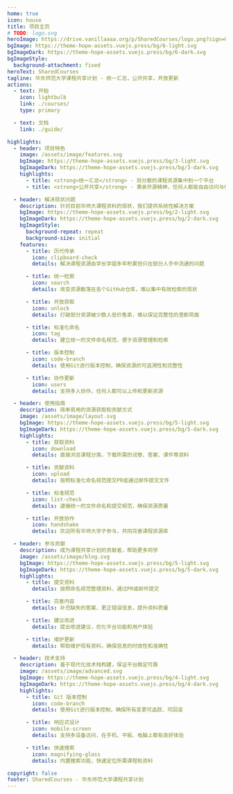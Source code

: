 ```yaml
---
home: true
icon: house
title: 项目主页
# TODO: logo.svg
heroImage: https://drive.vanillaaaa.org/p/SharedCourses/logo.png?sign=Gt94tCDy5QpjoruGeP58uylLeoDpJtiRT8r5V8nuMZw=:0
bgImage: https://theme-hope-assets.vuejs.press/bg/6-light.svg
bgImageDark: https://theme-hope-assets.vuejs.press/bg/6-dark.svg
bgImageStyle:
  background-attachment: fixed
heroText: SharedCourses
tagline: 华东师范大学课程共享计划 - 统一汇总，公开共享，开放更新
actions:
  - text: 开始
    icon: lightbulb
    link: ./courses/
    type: primary

  - text: 文档
    link: ./guide/

highlights:
  - header: 项目特色
    image: /assets/image/features.svg
    bgImage: https://theme-hope-assets.vuejs.press/bg/3-light.svg
    bgImageDark: https://theme-hope-assets.vuejs.press/bg/3-dark.svg
    highlights:
      - title: <strong>统一汇总</strong> - 将分散的课程资源集中到一个平台
      - title: <strong>公开共享</strong> - 秉承开源精神，任何人都能自由访问与使用

  - header: 解决现状问题
    description: 针对目前华师大课程资料的现状，我们提供系统性解决方案
    bgImage: https://theme-hope-assets.vuejs.press/bg/2-light.svg
    bgImageDark: https://theme-hope-assets.vuejs.press/bg/2-dark.svg
    bgImageStyle:
      background-repeat: repeat
      background-size: initial
    features:
      - title: 历代传承
        icon: clipboard-check
        details: 解决课程资源由学长学姐多年积累但只在部分人手中流通的问题

      - title: 统一检索
        icon: search
        details: 改变资源散落在各个GitHub仓库，难以集中有效检索的现状

      - title: 开放获取
        icon: unlock
        details: 打破部分资源被少数人低价售卖，难以保证完整性的垄断局面

      - title: 标准化命名
        icon: tag
        details: 建立统一的文件命名规范，便于资源管理和检索

      - title: 版本控制
        icon: code-branch
        details: 使用Git进行版本控制，确保资源的可追溯性和完整性

      - title: 协作更新
        icon: users
        details: 支持多人协作，任何人都可以上传和更新资源

  - header: 使用指南
    description: 简单易用的资源获取和贡献方式
    image: /assets/image/layout.svg
    bgImage: https://theme-hope-assets.vuejs.press/bg/5-light.svg
    bgImageDark: https://theme-hope-assets.vuejs.press/bg/5-dark.svg
    highlights:
      - title: 获取资料
        icon: download
        details: 直接浏览课程分类，下载所需的试卷、答案、课件等资料

      - title: 贡献资料
        icon: upload
        details: 按照标准化命名规范提交PR或通过邮件提交文件

      - title: 标准规范
        icon: list-check
        details: 遵循统一的文件命名和提交规范，确保资源质量

      - title: 开放协作
        icon: handshake
        details: 欢迎所有华师大学子参与，共同完善课程资源库

  - header: 参与贡献
    description: 成为课程共享计划的贡献者，帮助更多同学
    image: /assets/image/blog.svg
    bgImage: https://theme-hope-assets.vuejs.press/bg/5-light.svg
    bgImageDark: https://theme-hope-assets.vuejs.press/bg/5-dark.svg
    highlights:
      - title: 提交资料
        details: 按照命名规范整理资料，通过PR或邮件提交

      - title: 完善内容
        details: 补充缺失的答案、更正错误信息，提升资料质量

      - title: 建议改进
        details: 提出改进建议，优化平台功能和用户体验

      - title: 维护更新
        details: 帮助维护现有资料，确保信息的时效性和准确性

  - header: 技术支持
    description: 基于现代化技术栈构建，保证平台稳定可靠
    image: /assets/image/advanced.svg
    bgImage: https://theme-hope-assets.vuejs.press/bg/4-light.svg
    bgImageDark: https://theme-hope-assets.vuejs.press/bg/4-dark.svg
    highlights:
      - title: Git 版本控制
        icon: code-branch
        details: 使用Git进行版本控制，确保所有变更可追踪、可回滚

      - title: 响应式设计
        icon: mobile-screen
        details: 支持多设备访问，在手机、平板、电脑上都有良好体验

      - title: 快速搜索
        icon: magnifying-glass
        details: 内置搜索功能，快速定位所需课程和资料

copyright: false
footer: SharedCourses - 华东师范大学课程共享计划
---
```

